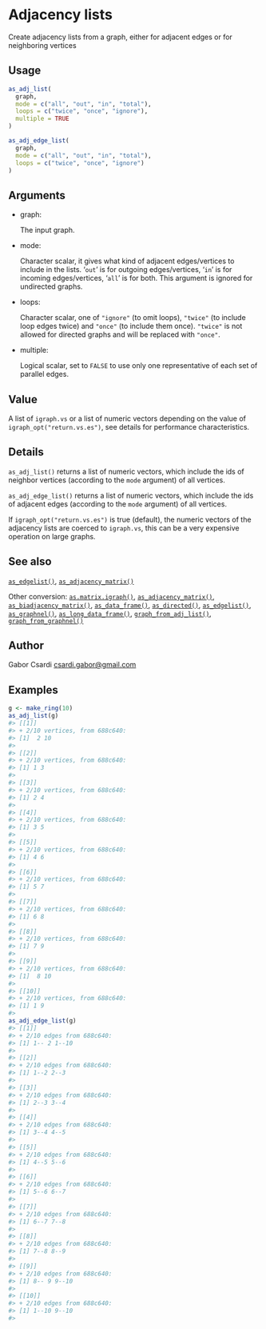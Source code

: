 # Adjacency lists

Create adjacency lists from a graph, either for adjacent edges or for
neighboring vertices

## Usage

``` r
as_adj_list(
  graph,
  mode = c("all", "out", "in", "total"),
  loops = c("twice", "once", "ignore"),
  multiple = TRUE
)

as_adj_edge_list(
  graph,
  mode = c("all", "out", "in", "total"),
  loops = c("twice", "once", "ignore")
)
```

## Arguments

- graph:

  The input graph.

- mode:

  Character scalar, it gives what kind of adjacent edges/vertices to
  include in the lists. ‘`out`’ is for outgoing edges/vertices, ‘`in`’
  is for incoming edges/vertices, ‘`all`’ is for both. This argument is
  ignored for undirected graphs.

- loops:

  Character scalar, one of `"ignore"` (to omit loops), `"twice"` (to
  include loop edges twice) and `"once"` (to include them once).
  `"twice"` is not allowed for directed graphs and will be replaced with
  `"once"`.

- multiple:

  Logical scalar, set to `FALSE` to use only one representative of each
  set of parallel edges.

## Value

A list of `igraph.vs` or a list of numeric vectors depending on the
value of `igraph_opt("return.vs.es")`, see details for performance
characteristics.

## Details

`as_adj_list()` returns a list of numeric vectors, which include the ids
of neighbor vertices (according to the `mode` argument) of all vertices.

`as_adj_edge_list()` returns a list of numeric vectors, which include
the ids of adjacent edges (according to the `mode` argument) of all
vertices.

If `igraph_opt("return.vs.es")` is true (default), the numeric vectors
of the adjacency lists are coerced to `igraph.vs`, this can be a very
expensive operation on large graphs.

## See also

[`as_edgelist()`](https://r.igraph.org/reference/as_edgelist.md),
[`as_adjacency_matrix()`](https://r.igraph.org/reference/as_adjacency_matrix.md)

Other conversion:
[`as.matrix.igraph()`](https://r.igraph.org/reference/as.matrix.igraph.md),
[`as_adjacency_matrix()`](https://r.igraph.org/reference/as_adjacency_matrix.md),
[`as_biadjacency_matrix()`](https://r.igraph.org/reference/as_biadjacency_matrix.md),
[`as_data_frame()`](https://r.igraph.org/reference/graph_from_data_frame.md),
[`as_directed()`](https://r.igraph.org/reference/as_directed.md),
[`as_edgelist()`](https://r.igraph.org/reference/as_edgelist.md),
[`as_graphnel()`](https://r.igraph.org/reference/as_graphnel.md),
[`as_long_data_frame()`](https://r.igraph.org/reference/as_long_data_frame.md),
[`graph_from_adj_list()`](https://r.igraph.org/reference/graph_from_adj_list.md),
[`graph_from_graphnel()`](https://r.igraph.org/reference/graph_from_graphnel.md)

## Author

Gabor Csardi <csardi.gabor@gmail.com>

## Examples

``` r
g <- make_ring(10)
as_adj_list(g)
#> [[1]]
#> + 2/10 vertices, from 688c640:
#> [1]  2 10
#> 
#> [[2]]
#> + 2/10 vertices, from 688c640:
#> [1] 1 3
#> 
#> [[3]]
#> + 2/10 vertices, from 688c640:
#> [1] 2 4
#> 
#> [[4]]
#> + 2/10 vertices, from 688c640:
#> [1] 3 5
#> 
#> [[5]]
#> + 2/10 vertices, from 688c640:
#> [1] 4 6
#> 
#> [[6]]
#> + 2/10 vertices, from 688c640:
#> [1] 5 7
#> 
#> [[7]]
#> + 2/10 vertices, from 688c640:
#> [1] 6 8
#> 
#> [[8]]
#> + 2/10 vertices, from 688c640:
#> [1] 7 9
#> 
#> [[9]]
#> + 2/10 vertices, from 688c640:
#> [1]  8 10
#> 
#> [[10]]
#> + 2/10 vertices, from 688c640:
#> [1] 1 9
#> 
as_adj_edge_list(g)
#> [[1]]
#> + 2/10 edges from 688c640:
#> [1] 1-- 2 1--10
#> 
#> [[2]]
#> + 2/10 edges from 688c640:
#> [1] 1--2 2--3
#> 
#> [[3]]
#> + 2/10 edges from 688c640:
#> [1] 2--3 3--4
#> 
#> [[4]]
#> + 2/10 edges from 688c640:
#> [1] 3--4 4--5
#> 
#> [[5]]
#> + 2/10 edges from 688c640:
#> [1] 4--5 5--6
#> 
#> [[6]]
#> + 2/10 edges from 688c640:
#> [1] 5--6 6--7
#> 
#> [[7]]
#> + 2/10 edges from 688c640:
#> [1] 6--7 7--8
#> 
#> [[8]]
#> + 2/10 edges from 688c640:
#> [1] 7--8 8--9
#> 
#> [[9]]
#> + 2/10 edges from 688c640:
#> [1] 8-- 9 9--10
#> 
#> [[10]]
#> + 2/10 edges from 688c640:
#> [1] 1--10 9--10
#> 
```
